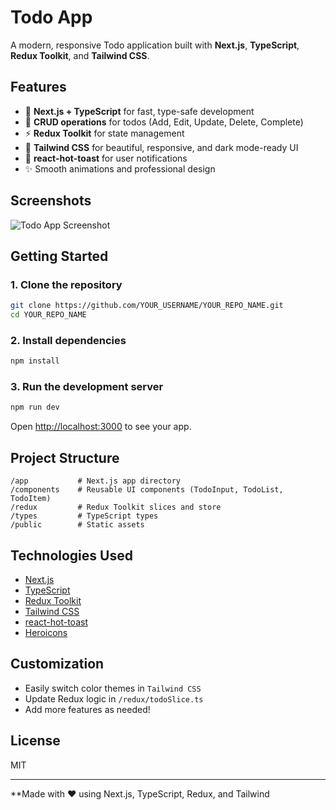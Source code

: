 # Todo App

A modern, responsive Todo application built with **Next.js**, **TypeScript**, **Redux Toolkit**, and **Tailwind CSS**.

## Features

- 🚀 **Next.js + TypeScript** for fast, type-safe development
- 📝 **CRUD operations** for todos (Add, Edit, Update, Delete, Complete)
- ⚡ **Redux Toolkit** for state management
- 🎨 **Tailwind CSS** for beautiful, responsive, and dark mode-ready UI
- 🔔 **react-hot-toast** for user notifications
- ✨ Smooth animations and professional design

## Screenshots

![Todo App Screenshot](./Screenshot.png) <!-- Add your screenshot if available -->

## Getting Started

### 1. Clone the repository

```sh
git clone https://github.com/YOUR_USERNAME/YOUR_REPO_NAME.git
cd YOUR_REPO_NAME
```

### 2. Install dependencies

```sh
npm install
```

### 3. Run the development server

```sh
npm run dev
```

Open [http://localhost:3000](http://localhost:3000) to see your app.

## Project Structure

```
/app           # Next.js app directory
/components    # Reusable UI components (TodoInput, TodoList, TodoItem)
/redux         # Redux Toolkit slices and store
/types         # TypeScript types
/public        # Static assets
```

## Technologies Used

- [Next.js](https://nextjs.org/)
- [TypeScript](https://www.typescriptlang.org/)
- [Redux Toolkit](https://redux-toolkit.js.org/)
- [Tailwind CSS](https://tailwindcss.com/)
- [react-hot-toast](https://react-hot-toast.com/)
- [Heroicons](https://heroicons.com/)

## Customization

- Easily switch color themes in `Tailwind CSS`
- Update Redux logic in `/redux/todoSlice.ts`
- Add more features as needed!

## License

MIT

---

**Made with ❤️ using Next.js, TypeScript, Redux, and Tailwind